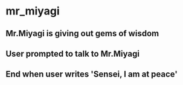 # mr_miyagi

## Mr.Miyagi is giving out gems of wisdom
## User prompted to talk to Mr.Miyagi
## End when user writes 'Sensei, I am at peace'
